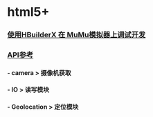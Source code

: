 # html5+

### [使用HBuilderX 在 MuMu模拟器上调试开发](https://www.cnblogs.com/oukele/p/9967291.html)

### [API参考](https://www.html5plus.org/doc/zh_cn/camera.html) 

#### - camera > 摄像机获取


#### - IO > 读写模块
#### - Geolocation > 定位模块
